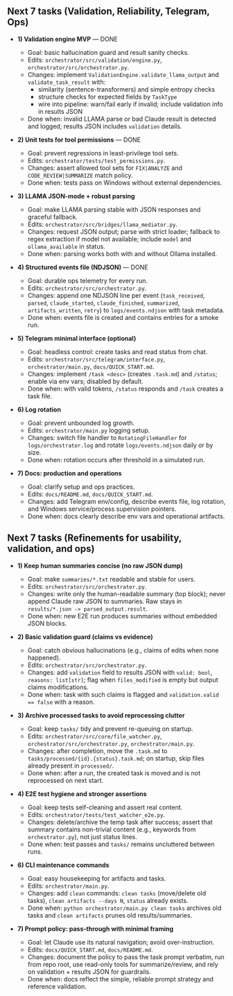 ## Next 7 tasks (Validation, Reliability, Telegram, Ops)

- **1) Validation engine MVP** — DONE
  - Goal: basic hallucination guard and result sanity checks.
  - Edits: `orchestrator/src/validation/engine.py`, `orchestrator/src/orchestrator.py`.
  - Changes: implement `ValidationEngine.validate_llama_output` and `validate_task_result` with:
    - similarity (sentence-transformers) and simple entropy checks
    - structure checks for expected fields by `TaskType`
    - wire into pipeline: warn/fail early if invalid; include validation info in results JSON
  - Done when: invalid LLAMA parse or bad Claude result is detected and logged; results JSON includes `validation` details.

- **2) Unit tests for tool permissions** — DONE
  - Goal: prevent regressions in least-privilege tool sets.
  - Edits: `orchestrator/tests/test_permissions.py`.
  - Changes: assert allowed tool sets for `FIX|ANALYZE` and `CODE_REVIEW|SUMMARIZE` match policy.
  - Done when: tests pass on Windows without external dependencies.

- **3) LLAMA JSON-mode + robust parsing**
  - Goal: make LLAMA parsing stable with JSON responses and graceful fallback.
  - Edits: `orchestrator/src/bridges/llama_mediator.py`.
  - Changes: request JSON output; parse with strict loader; fallback to regex extraction if model not available; include `model` and `ollama_available` in status.
  - Done when: parsing works both with and without Ollama installed.

- **4) Structured events file (NDJSON)** — DONE
  - Goal: durable ops telemetry for every run.
  - Edits: `orchestrator/src/orchestrator.py`.
  - Changes: append one NDJSON line per event (`task_received`, `parsed`, `claude_started`, `claude_finished`, `summarized`, `artifacts_written`, `retry`) to `logs/events.ndjson` with task metadata.
  - Done when: events file is created and contains entries for a smoke run.

- **5) Telegram minimal interface (optional)**
  - Goal: headless control: create tasks and read status from chat.
  - Edits: `orchestrator/src/telegram/interface.py`, `orchestrator/main.py`, `docs/QUICK_START.md`.
  - Changes: implement `/task <desc>` (creates `.task.md`) and `/status`; enable via env vars; disabled by default.
  - Done when: with valid tokens, `/status` responds and `/task` creates a task file.

- **6) Log rotation**
  - Goal: prevent unbounded log growth.
  - Edits: `orchestrator/main.py` logging setup.
  - Changes: switch file handler to `RotatingFileHandler` for `logs/orchestrator.log` and rotate `logs/events.ndjson` daily or by size.
  - Done when: rotation occurs after threshold in a simulated run.

- **7) Docs: production and operations**
  - Goal: clarify setup and ops practices.
  - Edits: `docs/README.md`, `docs/QUICK_START.md`.
  - Changes: add Telegram env/config, describe events file, log rotation, and Windows service/process supervision pointers.
  - Done when: docs clearly describe env vars and operational artifacts.


## Next 7 tasks (Refinements for usability, validation, and ops)

- **1) Keep human summaries concise (no raw JSON dump)**
  - Goal: make `summaries/*.txt` readable and stable for users.
  - Edits: `orchestrator/src/orchestrator.py`.
  - Changes: write only the human-readable summary (top block); never append Claude raw JSON to summaries. Raw stays in `results/*.json -> parsed_output.result`.
  - Done when: new E2E run produces summaries without embedded JSON blocks.

- **2) Basic validation guard (claims vs evidence)**
  - Goal: catch obvious hallucinations (e.g., claims of edits when none happened).
  - Edits: `orchestrator/src/orchestrator.py`.
  - Changes: add `validation` field to results JSON with `valid: bool`, `reasons: list[str]`; flag when `files_modified` is empty but output claims modifications.
  - Done when: task with such claims is flagged and `validation.valid == false` with a reason.

- **3) Archive processed tasks to avoid reprocessing clutter**
  - Goal: keep `tasks/` tidy and prevent re-queuing on startup.
  - Edits: `orchestrator/src/core/file_watcher.py`, `orchestrator/src/orchestrator.py`, `orchestrator/main.py`.
  - Changes: after completion, move the `.task.md` to `tasks/processed/{id}.{status}.task.md`; on startup, skip files already present in `processed/`.
  - Done when: after a run, the created task is moved and is not reprocessed on next start.

- **4) E2E test hygiene and stronger assertions**
  - Goal: keep tests self-cleaning and assert real content.
  - Edits: `orchestrator/tests/test_watcher_e2e.py`.
  - Changes: delete/archive the temp task after success; assert that summary contains non-trivial content (e.g., keywords from `orchestrator.py`), not just status lines.
  - Done when: test passes and `tasks/` remains uncluttered between runs.


- **6) CLI maintenance commands**
  - Goal: easy housekeeping for artifacts and tasks.
  - Edits: `orchestrator/main.py`.
  - Changes: add `clean` commands: `clean tasks` (move/delete old tasks), `clean artifacts --days N`, `status` already exists.
  - Done when: `python orchestrator/main.py clean tasks` archives old tasks and `clean artifacts` prunes old results/summaries.

- **7) Prompt policy: pass-through with minimal framing**
  - Goal: let Claude use its natural navigation; avoid over-instruction.
  - Edits: `docs/QUICK_START.md`, `docs/README.md`.
  - Changes: document the policy to pass the task prompt verbatim, run from repo root, use read-only tools for summarize/review, and rely on validation + results JSON for guardrails.
  - Done when: docs reflect the simple, reliable prompt strategy and reference validation.